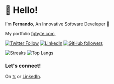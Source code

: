 <h1 align="">👋 Hello!</h1>  

I'm **Fernando**, An Innovative Software Developer 🤑

My portfolio [fgbyte.com](https://fgbyte.com), 

[![Twitter Follow](https://img.shields.io/twitter/follow/fgbyte?style=social)](https://twitter.com/fgbyte) [![LinkedIn](https://img.shields.io/static/v1.svg?label=LinkedIn&message=fgbyte&logo=linkedin&style=flat&color=blue)](https://www.linkedin.com/in/fgbyte/) [![GitHub followers](https://img.shields.io/github/followers/fgbyte.svg?label=Follow%20@fgbyte&style=social)](https://github.com/fgbyte/)


![Streaks](https://github-readme-stats.vercel.app/api?username=fgbyte&count_private=true&show_icons=true&theme=dark&rank_icon=github&border_radius=10)
![Top Langs](https://github-readme-stats.vercel.app/api/top-langs/?username=fgbyte&hide=HTML,lua,javascript&theme=dark&langs_count=6&layout=compact&border_radius=10&size_weight=0.5&count_weight=0.5&exclude_repo=github-readme-stats)

### Let's connect!
On [𝕏](https://twitter.com/fgbyte) or [LinkedIn](https://www.linkedin.com/in/fgbyte).

